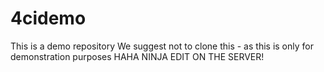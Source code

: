 # 4cidemo
This is a demo repository
We suggest not to clone this - as this is only for demonstration purposes
HAHA NINJA EDIT ON THE SERVER!
